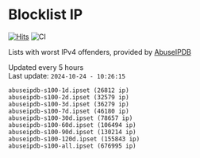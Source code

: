 # Blocklist IP

[![Hits](https://hits.seeyoufarm.com/api/count/incr/badge.svg?url=https%3A%2F%2Fgithub.com%2Fborestad%2Fblocklist-ip%2F&count_bg=%2379C83D&title_bg=%23555555&icon=&icon_color=%23E7E7E7&title=hits&edge_flat=false)](https://hits.seeyoufarm.com)  ![CI](https://img.shields.io/github/workflow/status/borestad/blocklist-ip/CI?style=flat-square)

Lists with worst IPv4 offenders, provided by [AbuseIPDB](https://www.abuseipdb.com/)

<!-- FOOTER-PLACEHOLDER -->
Updated every 5 hours<br>
Last update: `2024-10-24 - 10:26:15`
```
abuseipdb-s100-1d.ipset (26812 ip)
abuseipdb-s100-2d.ipset (32579 ip)
abuseipdb-s100-3d.ipset (36279 ip)
abuseipdb-s100-7d.ipset (46180 ip)
abuseipdb-s100-30d.ipset (78657 ip)
abuseipdb-s100-60d.ipset (106494 ip)
abuseipdb-s100-90d.ipset (130214 ip)
abuseipdb-s100-120d.ipset (155843 ip)
abuseipdb-s100-all.ipset (676995 ip)
```

